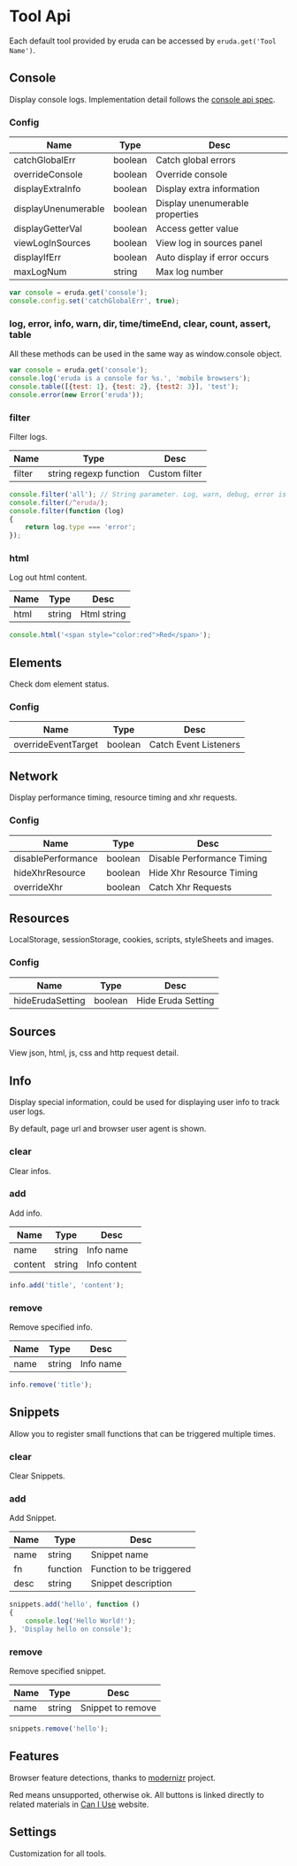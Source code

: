# Tool Api

Each default tool provided by eruda can be accessed by `eruda.get('Tool Name')`.

## Console

Display console logs. Implementation detail follows the [console api spec](https://github.com/DeveloperToolsWG/console-object/blob/master/api.md).

### Config

|Name               |Type   |Desc                           |
|-------------------|-------|-------------------------------|
|catchGlobalErr     |boolean|Catch global errors            |
|overrideConsole    |boolean|Override console               |
|displayExtraInfo   |boolean|Display extra information      |
|displayUnenumerable|boolean|Display unenumerable properties|
|displayGetterVal   |boolean|Access getter value            |
|viewLogInSources   |boolean|View log in sources panel      |
|displayIfErr       |boolean|Auto display if error occurs   |
|maxLogNum          |string |Max log number                 |

```javascript
var console = eruda.get('console');
console.config.set('catchGlobalErr', true);
```

### log, error, info, warn, dir, time/timeEnd, clear, count, assert, table

All these methods can be used in the same way as window.console object.

```javascript
var console = eruda.get('console');
console.log('eruda is a console for %s.', 'mobile browsers');
console.table([{test: 1}, {test: 2}, {test2: 3}], 'test');
console.error(new Error('eruda'));
```

### filter

Filter logs.

|Name  |Type                  |Desc         |
|------|----------------------|-------------|
|filter|string regexp function|Custom filter|

```javascript
console.filter('all'); // String parameter. Log, warn, debug, error is also supported.
console.filter(/^eruda/);
console.filter(function (log)
{
    return log.type === 'error';
});
```

### html

Log out html content.

|Name|Type  |Desc       |
|----|------|-----------|
|html|string|Html string|

```javascript
console.html('<span style="color:red">Red</span>');
```

## Elements

Check dom element status.

### Config

|Name               |Type   |Desc                 |
|-------------------|-------|---------------------|
|overrideEventTarget|boolean|Catch Event Listeners|

## Network

Display performance timing, resource timing and xhr requests.

### Config

|Name              |Type   |Desc                      |
|------------------|-------|--------------------------|
|disablePerformance|boolean|Disable Performance Timing|
|hideXhrResource   |boolean|Hide Xhr Resource Timing  |
|overrideXhr       |boolean|Catch Xhr Requests        |

## Resources

LocalStorage, sessionStorage, cookies, scripts, styleSheets and images.

### Config

|Name            |Type   |Desc              |
|----------------|-------|------------------|
|hideErudaSetting|boolean|Hide Eruda Setting|

## Sources

View json, html, js, css and http request detail.

## Info

Display special information, could be used for displaying user info to track
user logs.

By default, page url and browser user agent is shown.

### clear

Clear infos.

### add

Add info.

|Name   |Type  |Desc        |
|-------|------|------------|
|name   |string|Info name   |
|content|string|Info content|

```javascript
info.add('title', 'content');
```

### remove

Remove specified info.

|Name|Type  |Desc     |
|----|------|---------|
|name|string|Info name|

```javascript
info.remove('title');
```

## Snippets

Allow you to register small functions that can be triggered multiple times.

### clear

Clear Snippets.

### add

Add Snippet.

|Name|Type    |Desc                    |
|----|--------|------------------------|
|name|string  |Snippet name            |
|fn  |function|Function to be triggered|
|desc|string  |Snippet description     |

```javascript
snippets.add('hello', function ()
{
    console.log('Hello World!');
}, 'Display hello on console');
```

### remove

Remove specified snippet.

|Name|Type  |Desc             |
|----|------|-----------------|
|name|string|Snippet to remove|

```javascript
snippets.remove('hello');
```

## Features

Browser feature detections, thanks to
[modernizr](https://github.com/Modernizr/Modernizr) project.

Red means unsupported, otherwise ok. All buttons is linked directly to
related materials in [Can I Use](http://caniuse.com/) website.

## Settings

Customization for all tools.
